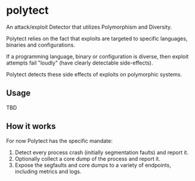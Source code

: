 # polytect

An attack/exploit Detector that utilizes Polymorphism and Diversity.

Polytect relies on the fact that exploits are targeted to specific
languages, binaries and configurations.

If a programming language, binary or configuration is diverse, then
exploit attempts fail "loudly" (have clearly detectable side-effects).

Polytect detects these side effects of exploits on polymorphic systems.

## Usage

TBD

## How it works

For now Polytect has the specific mandate:
1. Detect every process crash (initially segmentation faults) and report it.
2. Optionally collect a core dump of the process and report it.
3. Expose the segfaults and core dumps to a variety of endpoints, including metrics and logs.
